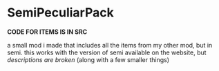 # SemiPeculiarPack

**CODE FOR ITEMS IS IN SRC**

a small mod i made that includes all the items from my other mod, but in semi.
this works with the version of semi available on the website, but *descriptions are broken* (along with a few smaller things)
